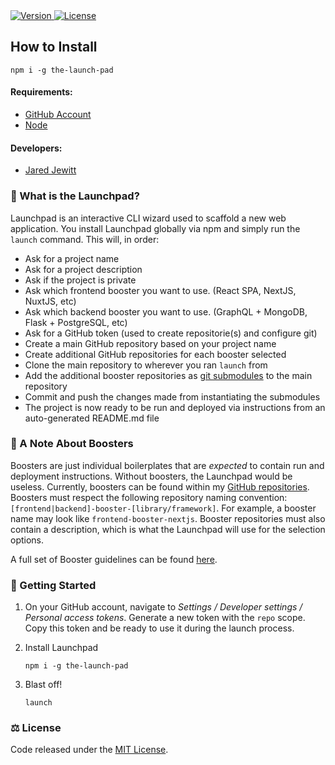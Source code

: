  <a href="https://www.npmjs.com/package/the-launch-pad" target="_blank">
   <img alt="Version" src="https://img.shields.io/npm/v/the-launch-pad?color=%23706BF5&style=for-the-badge" />
 </a>
 <a href="https://github.com/jared-jewitt/frontend-booster-react/blob/master/LICENSE" target="_blank">
   <img alt="License" src="https://img.shields.io/npm/l/the-launch-pad?color=%23706BF5&style=for-the-badge" />
 </a>

## How to Install

```shell script
npm i -g the-launch-pad
```

#### Requirements:

- [GitHub Account](https://github.com/)
- [Node](https://nodejs.org/en/download/)

#### Developers:

- [Jared Jewitt](https://jared-jewitt.github.io/)
 

### 🤔 What is the Launchpad?

Launchpad is an interactive CLI wizard used to scaffold a new web application. You install Launchpad globally via npm 
and simply run the `launch` command. This will, in order:

- Ask for a project name
- Ask for a project description
- Ask if the project is private
- Ask which frontend booster you want to use. (React SPA, NextJS, NuxtJS, etc)
- Ask which backend booster you want to use. (GraphQL + MongoDB, Flask + PostgreSQL, etc)
- Ask for a GitHub token (used to create repositorie(s) and configure git)
- Create a main GitHub repository based on your project name
- Create additional GitHub repositories for each booster selected
- Clone the main repository to wherever you ran `launch` from
- Add the additional booster repositories as [git submodules](https://git-scm.com/book/en/v2/Git-Tools-Submodules) to the main repository
- Commit and push the changes made from instantiating the submodules
- The project is now ready to be run and deployed via instructions from an auto-generated README.md file

### 📝 A Note About Boosters

Boosters are just individual boilerplates that are _expected_ to contain run and deployment instructions. Without
boosters, the Launchpad would be useless. Currently, boosters can be found within my
[GitHub repositories](https://github.com/jared-jewitt?tab=repositories). Boosters must respect the following
repository naming convention: `[frontend|backend]-booster-[library/framework]`. For example, a booster name may 
look like `frontend-booster-nextjs`. Booster repositories must also contain a description, which is what the Launchpad
will use for the selection options.
 
A full set of Booster guidelines can be found [here](https://github.com/jared-jewitt/booster-guidelines).

### 🚀 Getting Started

1. On your GitHub account, navigate to _Settings / Developer settings / Personal access tokens_.
Generate a new token with the `repo` scope. Copy this token and be ready to use it during the launch
process.

2. Install Launchpad
    ```shell script
    npm i -g the-launch-pad
    ```

3. Blast off!
    ```shell script
    launch
    ```

### ⚖️ License

Code released under the [MIT License](LICENSE).
